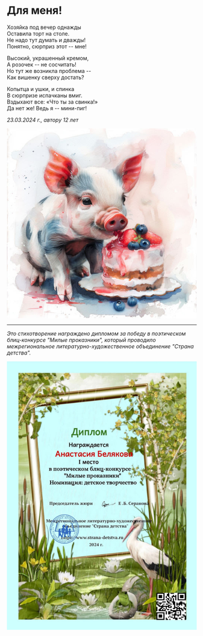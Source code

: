 # Для меня!

Хозяйка под вечер однажды  
Оставила торт на столе.  
Не надо тут думать и дважды!  
Понятно, сюрприз этот -- мне!

Высокий, украшенный кремом,  
А розочек -- не сосчитать!  
Но тут же возникла проблема --  
Как вишенку сверху достать?

Копытца и ушки, и спинка  
В сюрпризе испачканы вмиг.  
Вздыхают все: «Что ты за свинка!»  
Да нет же! Ведь я -- мини-пиг!

*23.03.2024 г., автору 12 лет*

![Для меня](../images/for-me.jpg)

***

*Это стихотворение награждено дипломом за победу в поэтическом блиц-конкурсе "Милые проказники", который проводило межрегиональное литературно-художественное объединение "Страна детства".*

![Диплом "Милые проказники"](../images/achievements/diplom-detstvo2.jpg)
